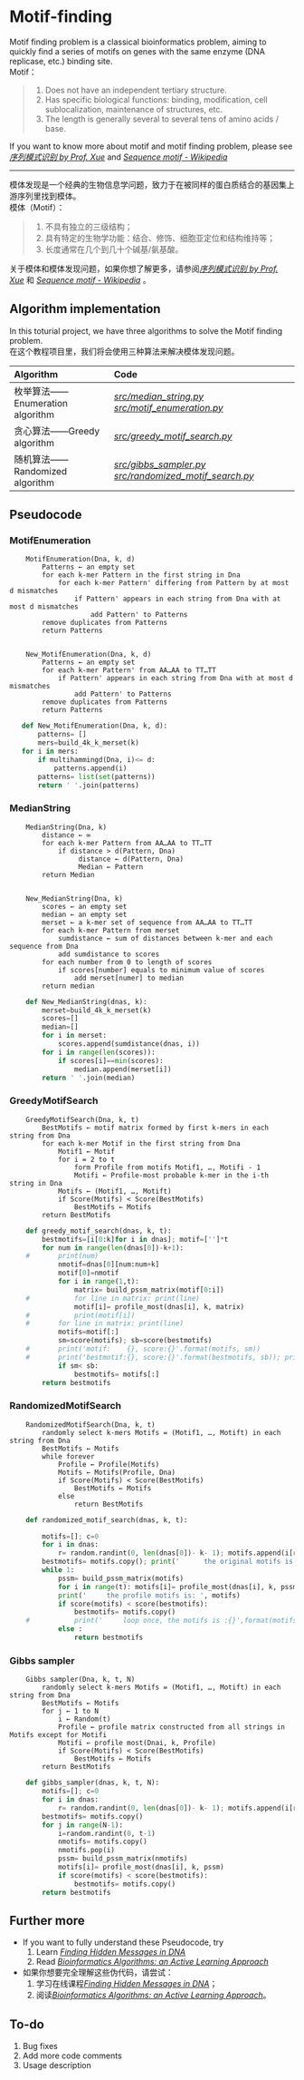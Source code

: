 # Motif-finding

Motif finding problem is a classical bioinformatics problem, aiming to quickly find a series of motifs on genes with the same enzyme (DNA replicase, etc.) binding site.  
Motif：  
> 1. Does not have an independent tertiary structure.  
> 2. Has specific biological functions: binding, modification, cell sublocalization, maintenance of structures, etc.  
> 3. The length is generally several to several tens of amino acids / base.      


If you want to know more about motif and motif finding problem, please see [*序列模式识别 by Prof. Xue*](http://xue.biocuckoo.org/course.html 'http://xue.biocuckoo.org/course.html "Chinese"') and [*Sequence motif - Wikipedia*](https://en.wikipedia.org/wiki/Sequence_motif 'https://en.wikipedia.org/wiki/Sequence_motif "English"')     

---
模体发现是一个经典的生物信息学问题，致力于在被同样的蛋白质结合的基因集上游序列里找到模体。  
模体（Motif）：  
> 1. 不具有独立的三级结构；  
> 2. 具有特定的生物学功能：结合、修饰、细胞亚定位和结构维持等；  
> 3. 长度通常在几个到几十个碱基/氨基酸。  


关于模体和模体发现问题，如果你想了解更多，请参阅[*序列模式识别 by Prof. Xue*](http://xue.biocuckoo.org/course.html 'http://xue.biocuckoo.org/course.html "Chinese"') 和 [*Sequence motif - Wikipedia*](https://en.wikipedia.org/wiki/Sequence_motif 'https://en.wikipedia.org/wiki/Sequence_motif "English"') 。
## Algorithm implementation

In this toturial project, we have three algorithms to solve the Motif finding problem.  
在这个教程项目里，我们将会使用三种算法来解决模体发现问题。  


| Algorithm | Code  |  
| :------- | :---------- |  
| 枚举算法——Enumeration algorithm | [*src/median_string.py*](https://github.com/ChongHui-007/Motif-finding/blob/master/src/median_string.py 'view median_string.py') [*src/motif_enumeration.py*](https://github.com/ChongHui-007/Motif-finding/blob/master/src/motif_enumeration.py 'view motif_enumeration.py') |  
| 贪心算法——Greedy algorithm | [*src/greedy_motif_search.py*](https://github.com/ChongHui-007/Motif-finding/blob/master/src/greedy_motif_search.py 'view greedy_motif_search.py') |  
| 随机算法——Randomized algorithm | [*src/gibbs_sampler.py*](https://github.com/ChongHui-007/Motif-finding/blob/master/src/gibbs_sampler.py 'view gibbs_sampler.py') [*src/randomized_motif_search.py*](https://github.com/ChongHui-007/Motif-finding/blob/master/src/randomized_motif_search.py 'view randomized_motif_search.py') |    

## Pseudocode
### MotifEnumeration
```
    MotifEnumeration(Dna, k, d)
        Patterns ← an empty set
        for each k-mer Pattern in the first string in Dna
            for each k-mer Pattern' differing from Pattern by at most d mismatches
                if Pattern' appears in each string from Dna with at most d mismatches
                    add Pattern' to Patterns
        remove duplicates from Patterns
        return Patterns
        
        
    New_MotifEnumeration(Dna, k, d)
        Patterns ← an empty set
        for each k-mer Pattern' from AA…AA to TT…TT
            if Pattern' appears in each string from Dna with at most d mismatches
                add Pattern' to Patterns
        remove duplicates from Patterns
        return Patterns
 ```
 ```py
    def New_MotifEnumeration(Dna, k, d):
	    patterns= []                              
        mers=build_4k_k_merset(k)                   
	for i in mers:
	    if multihammingd(Dna, i)<= d:
        	patterns.append(i)
        patterns= list(set(patterns))
    	return ' '.join(patterns)
```
### MedianString
```
    MedianString(Dna, k)
        distance ← ∞
        for each k-mer Pattern from AA…AA to TT…TT
            if distance > d(Pattern, Dna)
                 distance ← d(Pattern, Dna)
                 Median ← Pattern
        return Median
        
        
    New_MedianString(Dna, k)
        scores ← an empty set
        median ← an empty set
        merset ← a k-mer set of sequence from AA…AA to TT…TT
        for each k-mer Pattern from merset
            sumdistance ← sum of distances between k-mer and each sequence from Dna
            add sumdistance to scores
        for each number from 0 to length of scores
            if scores[number] equals to minimum value of scores
                add merset[numer] to median
        return median
```
```py
    def New_MedianString(dnas, k):
        merset=build_4k_k_merset(k)
        scores=[]
        median=[]
        for i in merset: 
            scores.append(sumdistance(dnas, i))
        for i in range(len(scores)):
            if scores[i]==min(scores): 
                median.append(merset[i])
        return ' '.join(median)
```
### GreedyMotifSearch  
```
    GreedyMotifSearch(Dna, k, t)
        BestMotifs ← motif matrix formed by first k-mers in each string from Dna
        for each k-mer Motif in the first string from Dna
            Motif1 ← Motif
            for i = 2 to t
                form Profile from motifs Motif1, …, Motifi - 1
                Motifi ← Profile-most probable k-mer in the i-th string in Dna
            Motifs ← (Motif1, …, Motift)
            if Score(Motifs) < Score(BestMotifs)
                BestMotifs ← Motifs
        return BestMotifs
```
```py
    def greedy_motif_search(dnas, k, t):
        bestmotifs=[i[0:k]for i in dnas]; motif=['']*t
        for num in range(len(dnas[0])-k+1):
    #		print(num)
            nmotif=dnas[0][num:num+k]
            motif[0]=nmotif
            for i in range(1,t):
                matrix= build_pssm_matrix(motif[0:i])
    #			for line in matrix: print(line) 
                motif[i]= profile_most(dnas[i], k, matrix)
    #			print(motif[i])
    #		for line in matrix: print(line)
            motifs=motif[:]
            sm=score(motifs); sb=score(bestmotifs)
    #		print('motif:    {}, score:{}'.format(motifs, sm))
    #		print('bestmotif:{}, score:{}'.format(bestmotifs, sb)); print('\n')
            if sm< sb:
                bestmotifs= motifs[:]
        return bestmotifs
```
### RandomizedMotifSearch  
```
    RandomizedMotifSearch(Dna, k, t)
        randomly select k-mers Motifs = (Motif1, …, Motift) in each string from Dna
        BestMotifs ← Motifs
        while forever
            Profile ← Profile(Motifs)
            Motifs ← Motifs(Profile, Dna)
            if Score(Motifs) < Score(BestMotifs)
                BestMotifs ← Motifs
            else
                return BestMotifs
```
```py
    def randomized_motif_search(dnas, k, t):

        motifs=[]; c=0
        for i in dnas:
            r= random.randint(0, len(dnas[0])- k- 1); motifs.append(i[r:r+k])
        bestmotifs= motifs.copy(); print('		the original motifs is: ', motifs)
        while 1:
            pssm= build_pssm_matrix(motifs)
            for i in range(t): motifs[i]= profile_most(dnas[i], k, pssm)
            print('		the profile motifs is: ', motifs)
            if score(motifs) < score(bestmotifs): 
                bestmotifs= motifs.copy()
    #			print('		loop once, the motifs is :{}',format(motifs))
            else : 
                return bestmotifs
```
### Gibbs sampler  
```
    Gibbs sampler(Dna, k, t, N)
        randomly select k-mers Motifs = (Motif1, …, Motift) in each string from Dna
        BestMotifs ← Motifs
        for j ← 1 to N
            i ← Random(t)
            Profile ← profile matrix constructed from all strings in Motifs except for Motifi
            Motifi ← profile most(Dnai, k, Profile)
            if Score(Motifs) < Score(BestMotifs)
                BestMotifs ← Motifs
        return BestMotifs
```
```py
    def gibbs_sampler(dnas, k, t, N):
        motifs=[]; c=0
        for i in dnas:
            r= random.randint(0, len(dnas[0])- k- 1); motifs.append(i[r:r+k])
        bestmotifs= motifs.copy()
        for j in range(N-1):
            i=random.randint(0, t-1)
            nmotifs= motifs.copy()
            nmotifs.pop(i)
            pssm= build_pssm_matrix(nmotifs)
            motifs[i]= profile_most(dnas[i], k, pssm)
            if score(motifs) < score(bestmotifs): 
                bestmotifs= motifs.copy()
        return bestmotifs
```
## Further more

* If you want to fully understand these Pseudocode, try  
    1. Learn [*Finding Hidden Messages in DNA*](https://www.coursera.org/learn/dna-analysis/home/welcome 'https://www.coursera.org/learn/dna-analysis/home/welcome')      
    2. Read [*Bioinformatics Algorithms: an Active Learning Approach*](http://bioinformaticsalgorithms.com/index.htm 'http://bioinformaticsalgorithms.com/index.htm')  
* 如果你想要完全理解这些伪代码，请尝试：  
    1. 学习在线课程[*Finding Hidden Messages in DNA*](https://www.coursera.org/learn/dna-analysis/home/welcome 'https://www.coursera.org/learn/dna-analysis/home/welcome')；   
    2. 阅读[*Bioinformatics Algorithms: an Active Learning Approach*](http://bioinformaticsalgorithms.com/index.htm 'http://bioinformaticsalgorithms.com/index.htm')。   
## To-do
1. Bug fixes
2. Add more code comments
3. Usage description
